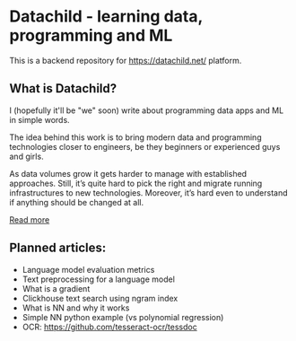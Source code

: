 # Datachild - learning data, programming and ML
This is a backend repository for https://datachild.net/ platform.

## What is Datachild?
I (hopefully it'll be "we" soon) write about programming data apps and ML in simple words.

The idea behind this work is to bring modern data and programming technologies closer to engineers, be they beginners or experienced guys and girls.

As data volumes grow it gets harder to manage with established approaches. Still, it’s quite hard to pick the right and migrate running infrastructures to new technologies. Moreover, it’s hard even to understand if anything should be changed at all.

[Read more](https://datachild.net/data/welcome)

## Planned articles:
* Language model evaluation metrics
* Text preprocessing for a language model
* What is a gradient
* Clickhouse text search using ngram index
* What is NN and why it works
* Simple NN python example (vs polynomial regression)
* OCR: https://github.com/tesseract-ocr/tessdoc
